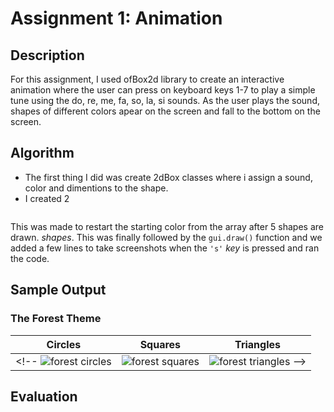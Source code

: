# Assignment 1: Animation

## Description
For this assignment, I used ofBox2d library to create an interactive animation where the user can press on keyboard keys 1-7 to play a simple tune using the do, re, me, fa, so, la, si sounds. As the user plays the sound, shapes of different colors apear on the screen and fall to the bottom on the screen.

## Algorithm
- The first thing I did was create 2dBox classes where i assign a sound, color and dimentions to the shape. 
- I created 2 

```

```

This was made to restart the starting color from the array after 5 shapes are drawn. *shapes*. This was finally followed by the `gui.draw()` function and we added a few lines to take screenshots when the `'s'` *key* is pressed and ran the code.

## Sample Output

### The Forest Theme
Circles                    |          Squares          |  Triangles
:-------------------------:|:-------------------------:|:-------------------------:
<!-- ![forest circles](./bin/data/screenshot0.png)  |  ![forest squares](./bin/data/screenshot1.png)|  ![forest triangles](./bin/data/screenshot2.png) -->
<!-- 
### The Ocean Theme
![ocean circles](./bin/data/screenshot3.png)

### The Desert Theme
![desert triangles](./bin/data/screenshot4.png)
 -->
## Evaluation
